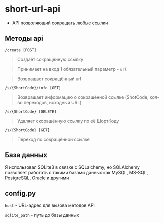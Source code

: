 # short-url-api

- API позволяющий сокращать любые ссылки

## Методы api

`/create [POST]`
>Создаёт сокращённую ссылку

>Принимает на вход 1 обязательный параметр - `url`

>Возвращает сокращённый url 

`/s/{ShortCode}/info [GET]`
>Возвращает информацию о сокращённой ссылке
>(ShotCode, кол-во переходов, исходный URL) 

`/s/{ShortCode} [DELETE]`
>Удаляет скоращённую ссылку по её ШортКоду

`/s/{ShortCode} [GET]`
>Переход по сокращённой ссылке

## База данных 
Я использовал SQLite3 в связке с SQLalchemy, но SQLAlchemy позволяет работать с такими базами данных как MySQL, MS-SQL, PostgreSQL, Oracle и другими

## config.py 

`host` - URL-адрес для вызова методов API

`sqlite_path` - путь до базы данных

